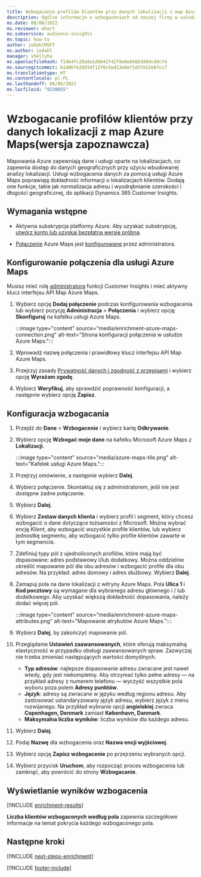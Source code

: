 ```yaml
---
title: Wzbogacanie profilów klientów przy danych lokalizacji z map Azure Maps(wersja zapoznawcza)
description: Ogólne informacje o wzbogaceniach od naszej firmy w usłudze Azure Maps.
ms.date: 08/08/2022
ms.reviewer: mhart
ms.subservice: audience-insights
ms.topic: how-to
author: jodahlMSFT
ms.author: jodahl
manager: shellyha
ms.openlocfilehash: f14b4fc20a9a1d8842f42f9e0e656b3d8dcddcf4
ms.sourcegitcommit: b1d06fe26934f12f0c5ed13e8ef1d37e52e67cc7
ms.translationtype: HT
ms.contentlocale: pl-PL
ms.lasthandoff: 08/08/2022
ms.locfileid: "9238055"
---
```

# <a name="enrich-customer-profiles-with-location-data-from-azure-maps-preview"></a>Wzbogacanie profilów klientów przy danych lokalizacji z map Azure Maps(wersja zapoznawcza)

Mapowania Azure zapewniają dane i usługi oparte na lokalizacjach, co zapewnia dostęp do danych geograficznych przy użyciu wbudowanej analizy lokalizacji. Usługi wzbogacenia danych za pomocą usługi Azure Maps poprawiają dokładność informacji o lokalizacjach klientów. Dodają one funkcje, takie jak normalizacja adresu i wyodrębnianie szerokości i długości geograficznej, do aplikacji Dynamics 365 Customer Insights.

## <a name="prerequisites"></a>Wymagania wstępne

- Aktywna subskrypcja platformy Azure. Aby uzyskać subskrypcję, [utwórz konto lub uzyskaj bezpłatną wersję próbną](https://azure.microsoft.com/services/azure-maps/).

- [Połączenie](connections.md) Azure Maps jest [konfigurowane](#configure-the-connection-for-azure-maps) przez administratora.

## <a name="configure-the-connection-for-azure-maps"></a>Konfigurowanie połączenia dla usługi Azure Maps

Musisz mieć rolę [administratora](permissions.md#admin) funkcji Customer Insights i mieć aktywny klucz interfejsu API Map Azure Maps.

1. Wybierz opcję **Dodaj połączenie** podczas konfigurowania wzbogacenia lub wybierz pozycję **Administracja** > **Połączenia** i wybierz opcję **Skonfiguruj** na kafelku usługi Azure Maps.

   :::image type="content" source="media/enrichment-azure-maps-connection.png" alt-text="Strona konfiguracji połączenia w usłudze Azure Maps.":::

1. Wprowadź nazwę połączenia i prawidłowy klucz interfejsu API Map Azure Maps.

1. Przejrzyj zasady [Prywatność danych i zgodność z przepisami](connections.md#data-privacy-and-compliance) i wybierz opcję **Wyrażam zgodę**.

1. Wybierz **Weryfikuj**, aby sprawdzić poprawność konfiguracji, a następnie wybierz opcję **Zapisz**.

## <a name="configure-the-enrichment"></a>Konfiguracja wzbogacania

1. Przejdź do **Dane** > **Wzbogacenie** i wybierz kartę **Odkrywanie**.

1. Wybierz opcję **Wzbogać moje dane** na kafelku Microsoft Azure Maps z **Lokalizacji**.

   :::image type="content" source="media/azure-maps-tile.png" alt-text="Kafelek usługi Azure Maps.":::

1. Przejrzyj omówienie, a następnie wybierz **Dalej**.

1. Wybierz połączenie. Skontaktuj się z administratorem, jeśli nie jest dostępne żadne połączenie.

1. Wybierz **Dalej**.

1. Wybierz **Zestaw danych klienta** i wybierz profil i segment, który chcesz wzbogacić o dane dotyczące tożsamości z Microsoft. Można wybrać encję *Klient*, aby wzbogacić wszystkie profile klientów, lub wybierz jednostkę segmentu, aby wzbogacić tylko profile klientów zawarte w tym segmencie.

1. Zdefiniuj typy pól z ujednoliconych profilów, które mają być dopasowane: adres podstawowy i/lub dodatkowy. Można oddzielnie określić mapowanie pól dla obu adresów i wzbogacić profile dla obu adresów. Na przykład: adres domowy i adres służbowy. Wybierz **Dalej**.

1. Zamapuj pola na dane lokalizacji z witryny Azure Maps. Pola **Ulica 1** i **Kod pocztowy** są wymagane dla wybranego adresu głównego i / lub dodatkowego. Aby uzyskać większą dokładność dopasowania, należy dodać więcej pól.

   :::image type="content" source="media/enrichment-azure-maps-attributes.png" alt-text="Mapowanie atrybutów Azure Maps.":::

1. Wybierz **Dalej**, by zakończyć mapowanie pól.

1. Przeglądanie **Ustawień zaawansowanych**, które oferują maksymalną elastyczność w przypadku obsługi zaawansowanych spraw. Zazwyczaj nie trzeba zmieniać następujących wartości domyślnych.

   - **Typ adresów**: najlepsze dopasowanie adresu zwracane jest nawet wtedy, gdy jest niekompletny. Aby otrzymać tylko pełne adresy &mdash; na przykład adresy z numerem telefonu &mdash; wyczyść wszystkie pola wyboru poza polem **Adresy punktów**.
   - **Język**: adresy są zwracane w języku według regionu adresu. Aby zastosować ustandaryzowany język adresu, wybierz język z menu rozwijanego. Na przykład wybranie opcji **angielskiej** zwraca **Copenhagen, Denmark** zamiast **København, Danmark**.
   - **Maksymalna liczba wyników**: liczba wyników dla każdego adresu.

1. Wybierz **Dalej**.

1. Podaj **Nazwę** dla wzbogacenia oraz **Nazwa encji wyjściowej**.

1. Wybierz opcję **Zapisz wzbogacenie** po przejrzeniu wybranych opcji.

1. Wybierz przycisk **Uruchom**, aby rozpocząć proces wzbogacenia lub zamknąć, aby powrócić do strony **Wzbogacanie**.

## <a name="view-enrichment-results"></a>Wyświetlanie wyników wzbogacenia

[!INCLUDE [enrichment-results](includes/enrichment-results.md)]

**Liczba klientów wzbogaconych według pola** zapewnia szczegółowe informacje na temat pokrycia każdego wzbogaconego pola.

## <a name="next-steps"></a>Następne kroki

[!INCLUDE [next-steps-enrichment](includes/next-steps-enrichment.md)]

[!INCLUDE [footer-include](includes/footer-banner.md)]
